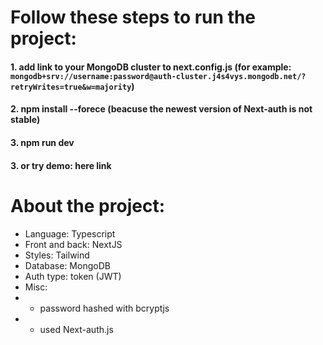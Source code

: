 # Follow these steps to run the project:
#### 1. add link to your MongoDB cluster to next.config.js (for example: `mongodb+srv://username:password@auth-cluster.j4s4vys.mongodb.net/?retryWrites=true&w=majority`)

#### 2. npm install --forece (beacuse the newest version of Next-auth is not stable)

#### 3. npm run dev

#### 3. or try demo: here link

# About the project:

- Language: Typescript
- Front and back: NextJS
- Styles: Tailwind
- Database: MongoDB
- Auth type: token (JWT)
- Misc:
- - password hashed with bcryptjs
- - used Next-auth.js
